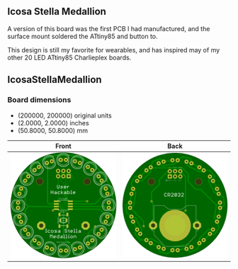 ## Icosa Stella Medallion

A version of this board was the first PCB I had manufactured, and the surface mount soldered the ATtiny85 and button to. 

This design is still my favorite for wearables, and has inspired may of my other 20 LED ATtiny85 Charlieplex boards. 

## IcosaStellaMedallion 


### Board dimensions

* (200000, 200000) original units
* (2.0000, 2.0000) inches
* (50.8000, 50.8000) mm



| Front | Back |
| --- | --- |
| ![Front](IcosaStellaMedallion.png) | ![Back](IcosaStellaMedallion_back.png) |


